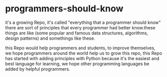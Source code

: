 # programmers-should-know
it's a growing Repo, it's called "everything that a programmer should know" there are sort of principles that every programmer had better know.these things are like (some popular and famous data structures, algorithms, design patterns) and somethings like these.

this Repo would help programmers and students, to improve themselves, we hope programmers around the world help us to grow this repo, this Repo has started with adding principles with Python because it's the easiest and best language for learning, we hope other programming languages be added by helpful programmers.
